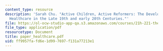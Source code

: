```yaml
---
content_type: resource
description: 'Sarah Chu. "Active Children, Active Reformers: The Development of Child
  Healthcare in the Late 19th and early 20th Centuries."'
file: https://ol-ocw-studio-app-qa.s3.amazonaws.com/courses/21h-221-the-places-of-migration-in-united-states-history-fall-2006/ff9957fafd6e1d997697f131a77213e1_paper_healthcare.pdf
file_type: application/pdf
resourcetype: Document
title: paper_healthcare.pdf
uid: ff9957fa-fd6e-1d99-7697-f131a77213e1
---
```


